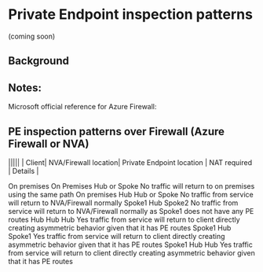 # Private Endpoint inspection patterns 
(coming soon)


## Background

## Notes:

Microsoft official reference for Azure Firewall:

## PE inspection patterns over Firewall (Azure Firewall or NVA)

|||||
| Client| NVA/Firewall location| Private Endpoint location | NAT required | Details |

On premises	On Premises	Hub or Spoke	No	 traffic will return to on premises using the same path
On premises	Hub	Hub or Spoke	No	 traffic from service will return to NVA/Firewall normally
Spoke1	Hub	Spoke2	No	traffic from service will return to NVA/Firewall normally as Spoke1 does not have any PE routes
Hub	Hub	Hub	Yes	traffic from service will return to client directly creating asymmetric behavior given that it has PE routes
Spoke1	Hub	Spoke1	Yes	traffic from service will return to client directly creating asymmetric behavior given that it has PE routes
Spoke1	Hub	Hub	Yes	traffic from service will return to client directly creating asymmetric behavior given that it has PE routes

